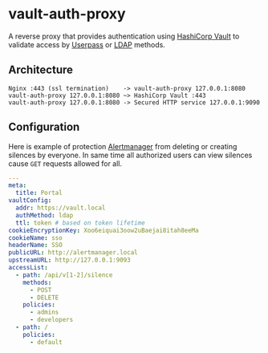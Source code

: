 # vault-auth-proxy

A reverse proxy that provides authentication using [HashiCorp Vault](https://www.vaultproject.io) to validate access by [Userpass](https://www.vaultproject.io/docs/auth/userpass.html) or [LDAP](https://www.vaultproject.io/docs/auth/ldap.html) methods.

## Architecture

```
Nginx :443 (ssl termination)    -> vault-auth-proxy 127.0.0.1:8080
vault-auth-proxy 127.0.0.1:8080 ~> HashiCorp Vault :443
vault-auth-proxy 127.0.0.1:8080 -> Secured HTTP service 127.0.0.1:9090
```

## Configuration

Here is example of protection [Alertmanager](https://prometheus.io/docs/alerting/alertmanager/) from deleting or creating silences by everyone. In same time all authorized users can view silences cause `GET` requests allowed for all.

```yaml
---
meta:
  title: Portal
vaultConfig:
  addr: https://vault.local
  authMethod: ldap
  ttl: token # based on token lifetime
cookieEncryptionKey: Xoo6eiquai3oow2uBaejai8itah8eeMa
cookieName: sso
headerName: SSO
publicURL: http://alertmanager.local
upstreamURL: http://127.0.0.1:9093
accessList:
  - path: /api/v[1-2]/silence
    methods:
      - POST
      - DELETE
    policies:
      - admins
      - developers
  - path: /
    policies:
      - default
```
